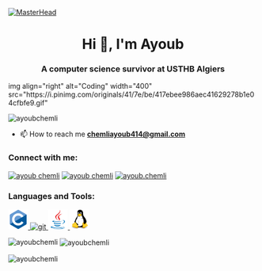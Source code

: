 [![MasterHead](https://i.pinimg.com/originals/5d/75/8f/5d758f8778e039a171942a1993334d50.gif)](https://rishavchanda.io)
<h1 align="center">Hi 👋, I'm Ayoub</h1>
<h3 align="center">A computer science survivor at USTHB Algiers</h3>
img align="right" alt="Coding" width="400" src="https://i.pinimg.com/originals/41/7e/be/417ebee986aec41629278b1e04cfbfe9.gif"

<p align="left"> <img src="https://komarev.com/ghpvc/?username=ayoubchemli&label=Profile%20views&color=0e75b6&style=flat" alt="ayoubchemli" /> </p>

- 📫 How to reach me **chemliayoub414@gmail.com**

<h3 align="left">Connect with me:</h3>
<p align="left">
<a href="https://linkedin.com/in/ayoub chemli" target="blank"><img align="center" src="https://raw.githubusercontent.com/rahuldkjain/github-profile-readme-generator/master/src/images/icons/Social/linked-in-alt.svg" alt="ayoub chemli" height="30" width="40" /></a>
<a href="https://fb.com/ayoub chemli" target="blank"><img align="center" src="https://raw.githubusercontent.com/rahuldkjain/github-profile-readme-generator/master/src/images/icons/Social/facebook.svg" alt="ayoub chemli" height="30" width="40" /></a>
<a href="https://instagram.com/ayoub.chemli" target="blank"><img align="center" src="https://raw.githubusercontent.com/rahuldkjain/github-profile-readme-generator/master/src/images/icons/Social/instagram.svg" alt="ayoub.chemli" height="30" width="40" /></a>
</p>

<h3 align="left">Languages and Tools:</h3>
<p align="left"> <a href="https://www.cprogramming.com/" target="_blank" rel="noreferrer"> <img src="https://raw.githubusercontent.com/devicons/devicon/master/icons/c/c-original.svg" alt="c" width="40" height="40"/> </a> <a href="https://git-scm.com/" target="_blank" rel="noreferrer"> <img src="https://www.vectorlogo.zone/logos/git-scm/git-scm-icon.svg" alt="git" width="40" height="40"/> </a> <a href="https://www.java.com" target="_blank" rel="noreferrer"> <img src="https://raw.githubusercontent.com/devicons/devicon/master/icons/java/java-original.svg" alt="java" width="40" height="40"/> </a> <a href="https://www.linux.org/" target="_blank" rel="noreferrer"> <img src="https://raw.githubusercontent.com/devicons/devicon/master/icons/linux/linux-original.svg" alt="linux" width="40" height="40"/> </a> </p>

<p><img align="left" src="https://github-readme-stats.vercel.app/api/top-langs?username=ayoubchemli&show_icons=true&locale=en&layout=compact" alt="ayoubchemli" /></p>

<p>&nbsp;<img align="center" src="https://github-readme-stats.vercel.app/api?username=ayoubchemli&show_icons=true&locale=en" alt="ayoubchemli" /></p>

<p><img align="center" src="https://github-readme-streak-stats.herokuapp.com/?user=ayoubchemli&" alt="ayoubchemli" /></p>
